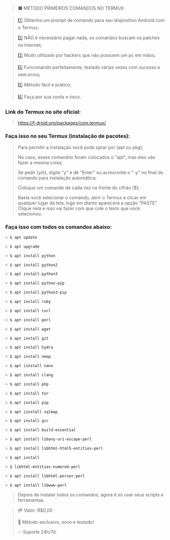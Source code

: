 > ⬛ MÉTODO PRIMEIROS COMANDOS NO TERMUX

> 1️⃣ Obtenha um prompt de comando para seu dispositivo Android com o Termux;
>
> 2️⃣ NÃO é necessário pagar nada, os comandos buscam os patches na Internet;
>
> 3️⃣ Muito utilizado por hackers que não possuem um pc em mãos;
>
> 4️⃣ Funcionando perfeitamente, testado várias vezes com sucesso e sem erros;
>
> 5️⃣ Método fácil e prático;
>
> 6️⃣ Faça por sua conta e risco.

### Link do Termux no site oficial:
> https://f-droid.org/packages/com.termux/

### Faça isso no seu Termux (instalação de pacotes):
> Para permitir a instalação você pode optar por (apt ou pkg);
>
> No caso, esses comandos foram colocados o "apt", mas eles vão fazer a mesma coisa;
>
> Se pedir (y/n), digite "y" e dê "Enter" ou acrescente o "-y" no final do comando para instalação automática;
>
> Coloque um comando de cada vez na frente do cifrão ($);
>
> Basta você selecionar o comando, abrir o Termux e clicar em qualquer lugar da tela, logo em diante aparecerá a opção "PASTE". Clique nela e isso vai fazer com que cole o texto que você selecionou.

### Faça isso com todos os comandos abaixo:
```sh
> $ apt update

> $ apt upgrade

> $ apt install python

> $ apt install python2

> $ apt install python3

> $ apt install python-pip

> $ apt install python3-pip

> $ apt install ruby

> $ apt install curl

> $ apt install perl

> $ apt install wget

> $ apt install git

> $ apt install hydra

> $ apt install nmap

> $ apt iinstall nano

> $ apt install clang

> $ apt install php

> $ apt install tor

> $ apt install pip

> $ apt iinstall sqlmap

> $ apt install gcc

> $ apt install build-essential

> $ apt install libany-uri-escape-perl

> $ apt install libhtml-html5-entities-perl

> $ apt install  

> $ libhtml-entities-numered-perl

> $ apt install libhtml-perser-perl

> $ apt install libwww-perl
```

> Depois de instalar todos os comandos, agora é só usar seus scripts e ferramentas.

> 💳 Valor: R$0,00
>
> 🌟 Método exclusivo, novo e testado!
>
> ✅ Suporte 24h/7d.
